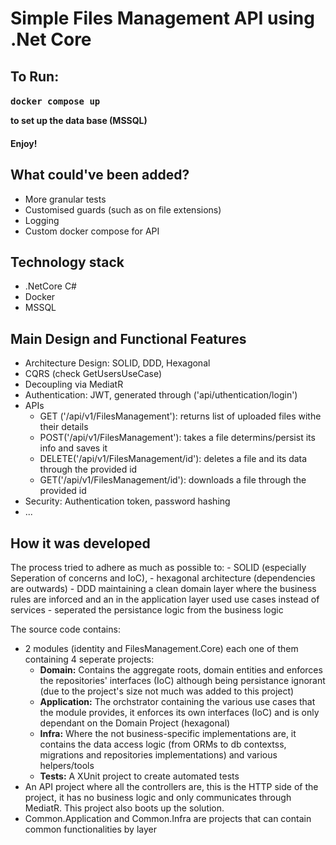 <h1>Simple Files Management API using .Net Core</h1>

<h2>To Run:</h2>
<h4>
  <pre>docker compose up</pre>
  to set up the data base (MSSQL)
</h4>
<h4>Enjoy!</h4>

<h2>What could've been added?</h2>
<ul>
  <li>More granular tests</li>
  <li>Customised guards (such as on file extensions)</li>
  <li>Logging</li>
  <li>Custom docker compose for API</li>
</ul>

<h2>Technology stack</h2>
<ul>
  <li>.NetCore C#</li>
  <li>Docker</li>
  <li>MSSQL</li>
</ul>

<h2>Main Design and Functional Features</h2>
<ul>
  <li>Architecture Design: SOLID, DDD, Hexagonal</li>
  <li>CQRS (check GetUsersUseCase)</li>
  <li>Decoupling via MediatR</li>
  <li>Authentication: JWT, generated through ('api/uthentication/login')</li>
  <li>
    APIs
    <ul>
      <li>
        GET ('/api/v1/FilesManagement'): returns list of uploaded files withe
        their details
      </li>
      <li>
        POST('/api/v1/FilesManagement'): takes a file determins/persist its info
        and saves it
      </li>
      <li>
        DELETE('/api/v1/FilesManagement/id'): deletes a file and its data
        through the provided id
      </li>
      <li>
        GET('/api/v1/FilesManagement/id'): downloads a file through the provided
        id
      </li>
    </ul>
  </li>
  <li>Security: Authentication token, password hashing</li>
  <li>...</li>
</ul>

<h2>How it was developed</h2>
<p>
  The process tried to adhere as much as possible to: - SOLID (especially
  Seperation of concerns and IoC), - hexagonal architecture (dependencies are
  outwards) - DDD maintaining a clean domain layer where the business rules are
  inforced and an in the application layer used use cases instead of services -
  seperated the persistance logic from the business logic
</p>
The source code contains:
<ul>
  <li>
    2 modules (identity and FilesManagement.Core) each one of them containing 4
    seperate projects:
    <ul>
      <li>
        <b>Domain:</b> Contains the aggregate roots, domain entities and enforces
        the repositories' interfaces (IoC) although being persistance ignorant
        (due to the project's size not much was added to this project)
      </li>
      <li>
        <b>Application:</b> The orchstrator containing the various use cases that
        the module provides, it enforces its own interfaces (IoC) and is only
        dependant on the Domain Project (hexagonal)
      </li>
      <li>
        <b>Infra:</b> Where the not business-specific implementations are, it
        contains the data access logic (from ORMs to db contextss, migrations
        and repositories implementations) and various helpers/tools
      </li>
      <li><b>Tests:</b> A XUnit project to create automated tests</li>
    </ul>
  </li>
  <li>
    An API project where all the controllers are, this is the HTTP side of the
    project, it has no business logic and only communicates through MediatR.
    This project also boots up the solution.
  </li>
  <li>
    Common.Application and Common.Infra are projects that can contain common
    functionalities by layer
  </li>
</ul>

